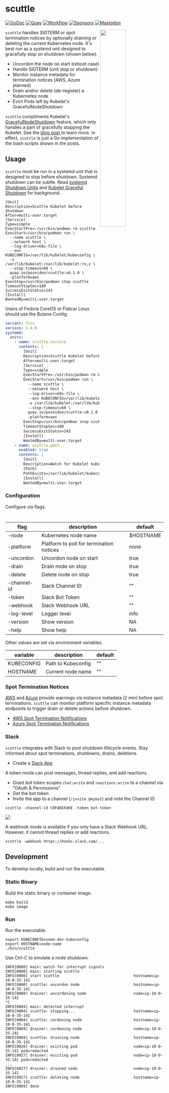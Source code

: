 # scuttle
[![GoDoc](https://pkg.go.dev/badge/github.com/poseidon/scuttle.svg)](https://pkg.go.dev/github.com/poseidon/scuttle)
[![Quay](https://img.shields.io/badge/container-quay-green)](https://quay.io/repository/poseidon/scuttle)
[![Workflow](https://github.com/poseidon/scuttle/actions/workflows/test.yaml/badge.svg)](https://github.com/poseidon/scuttle/actions/workflows/test.yaml?query=branch%3Amain)
[![Sponsors](https://img.shields.io/github/sponsors/poseidon?logo=github)](https://github.com/sponsors/poseidon)
[![Mastodon](https://img.shields.io/badge/follow-news-6364ff?logo=mastodon)](https://fosstodon.org/@poseidon)

<img align="right" src="https://storage.googleapis.com/poseidon/scuttle.png" width="40%">

`scuttle` handles SIGTERM or spot termination notices by optionally draining or deleting the current Kubernetes node. It's best run as a systemd unit designed to gracefully stop on shutdown (shown below).

* Uncordon the node on start (reboot case)
* Handle SIGTERM (unit stop or shutdown)
* Monitor instance metadata for termination notices (AWS, Azure planned)
* Drain and/or delete (de-register) a Kubernetes node
* Evict Pods left by Kubelet's GracefulNodeShutdown

`scuttle` compliments Kubelet's [GracefulNodeShutdown](https://kubernetes.io/docs/concepts/architecture/nodes/#graceful-node-shutdown) feature, which only handles a part of gracefully stopping the Kubelet. See the [blog post](https://www.psdn.io/posts/kubelet-graceful-shutdown/) to learn more. In effect, `scuttle` is just a Go implementation of the bash scripts shown in the posts.

## Usage

`scuttle` must be run in a systemd unit that is designed to stop before shutdown. Systemd shutdown can be subtle. Read [systemd Shutdown Units](https://www.psdn.io/posts/systemd-shutdown-unit/) and [Kubelet Graceful Shutdown](https://www.psdn.io/posts/kubelet-graceful-shutdown/) for background.

```systemd
[Unit]
Description=Scuttle Kubelet before Shutdown
After=multi-user.target
[Service]
Type=simple
ExecStartPre=-/usr/bin/podman rm scuttle
ExecStart=/usr/bin/podman run \
  --name scuttle \
  --network host \
  --log-driver=k8s-file \
  --env KUBECONFIG=/var/lib/kubelet/kubeconfig \
  -v /var/lib/kubelet:/var/lib/kubelet:ro,z \
  --stop-timeout=60 \
  quay.io/poseidon/scuttle:v0.1.0 \
  -platform=aws
ExecStop=/usr/bin/podman stop scuttle
TimeoutStopSec=180
SuccessExitStatus=143
[Install]
WantedBy=multi-user.target
```

Users of Fedora CoreOS or Flatcar Linux should use the Butane Config:

```yaml
variant: fcos
version: 1.4.0
systemd:
  units:
    - name: scuttle.service
      contents: |
        [Unit]
        Description=Scuttle Kubelet before Shutdown
        After=multi-user.target
        [Service]
        Type=simple
        ExecStartPre=-/usr/bin/podman rm scuttle
        ExecStart=/usr/bin/podman run \
          --name scuttle \
          --network host \
          --log-driver=k8s-file \
          --env KUBECONFIG=/var/lib/kubelet/kubeconfig \
          -v /var/lib/kubelet:/var/lib/kubelet:ro,z \
          --stop-timeout=60 \
          quay.io/poseidon/scuttle:v0.1.0 \
          -platform=aws
        ExecStop=/usr/bin/podman stop scuttle
        TimeoutStopSec=180
        SuccessExitStatus=143
        [Install]
        WantedBy=multi-user.target
    - name: scuttle.path
      enabled: true
      contents: |
        [Unit]
        Description=Watch for Kubelet kubeconfig
        [Path]
        PathExists=/var/lib/kubelet/kubeconfig
        [Install]
        WantedBy=multi-user.target
```

### Configuration

Configure via flags.

| flag        | description  | default      |
|-------------|--------------|--------------|
| -node       | Kubernetes node name | $HOSTNAME |
| -platform   | Platform to poll for termination notices | none |
| -uncordon   | Uncordon node on start | true |
| -drain      | Drain node on stop     | true |
| -delete     | Delete node on stop    | true |
| -channel-id | Slack Channel ID       | ""   |
| -token      | Slack Bot Token        | ""   |
| -webhook    | Slack Webhook URL      | ""   |
| -log-level  | Logger level | info |
| -version    | Show version | NA   |
| -help       | Show help    | NA   |

Other values are set via environment variables.

| variable   | description            | default   |
|------------|------------------------|-----------|
| KUBECONFIG | Path to Kubeconfig     | ""        |
| HOSTNAME   | Current node name      | ""        |

### Spot Termination Notices

[AWS](https://aws.amazon.com/blogs/aws/new-ec2-spot-instance-termination-notices/) and [Azure](https://learn.microsoft.com/en-us/azure/virtual-machine-scale-sets/virtual-machine-scale-sets-terminate-notification) provide warnings via instance metadata (2 min) before spot terminations. `scuttle` can monitor platform specific instance metadata endpoints to trigger drain or delete actions before shutdown.

* [AWS Spot Termination Notifications](https://docs.aws.amazon.com/AWSEC2/latest/UserGuide/spot-instance-termination-notices.html)
* [Azure Spot Termination Notifications](https://learn.microsoft.com/en-us/azure/virtual-machine-scale-sets/virtual-machine-scale-sets-terminate-notification#get-terminate-notifications)

### Slack

`scuttle` integrates with Slack to post shutdown lifecycle events. Stay informed about spot terminations, shutdowns, drains, deletions.

* Create a [Slack App](https://api.slack.com/apps)

A token mode can post messages, thread replies, and add reactions.

* Grant bot token scopes `chat:write` and `reactions:write` to a channel via "OAuth & Permissions"
* Get the bot token
* Invite the app to a channel (`/invite @mybot`) and note the Channel ID

```
scuttle -channel-id C0FAKEFAKE -token bot-token
```

<img src="https://storage.googleapis.com/poseidon/scuttle-slack.png">

A webhook mode is available if you only have a Slack Webhook URL. However, it cannot thread replies or add reactions.

```
scuttle -webhook https://hooks.slack.com/...
```

## Development

To develop locally, build and run the executable.

### Static Binary

Build the static binary or container image.

```
make build
make image
```

### Run

Run the executable.

```
export KUBECONFIG=some-dev-kubeconfig
export HOSTNAME=node-name
./bin/scuttle
```

Use Ctrl-C to emulate a node shutdown.

```
INFO[0000] main: watch for interrupt signals
INFO[0000] main: starting scuttle
INFO[0000] start scuttle                                 hostname=ip-10-0-35-141
INFO[0000] scuttle: uncordon node                        hostname=ip-10-0-35-141
INFO[0000] drainer: uncordoning node                     node=ip-10-0-35-141
^C
INFO[0004] main: detected interrupt
INFO[0004] scuttle: stopping...                          hostname=ip-10-0-35-141
INFO[0004] scuttle: cordoning node                       hostname=ip-10-0-35-141
INFO[0004] drainer: cordoning node                       node=ip-10-0-35-141
INFO[0004] scuttle: draining node                        hostname=ip-10-0-35-141
INFO[0026] drainer: evicting pod                         node=ip-10-0-35-141 pod=redacted
INFO[0027] drainer: evicting pod                         node=ip-10-0-35-141 pod=redacted
...
INFO[0027] drainer: drained node                         node=ip-10-0-35-141
INFO[0027] scuttle: deleting node                        hostname=ip-10-0-35-141
INFO[0009] done
```
